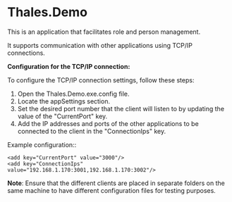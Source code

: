 # Thales.Demo

This is an application that facilitates role and person management.

It supports communication with other applications using TCP/IP connections.

**Configuration for the TCP/IP connection:**

To configure the TCP/IP connection settings, follow these steps:
1. Open the Thales.Demo.exe.config file.
2. Locate the appSettings section.
3. Set the desired port number that the client will listen to by updating the value of the "CurrentPort" key.
4. Add the IP addresses and ports of the other applications to be connected to the client in the "ConnectionIps" key.

Example configuration::
```
<add key="CurrentPort" value="3000"/>
<add key="ConnectionIps" value="192.168.1.170:3001,192.168.1.170:3002"/>
```

**Note**: Ensure that the different clients are placed in separate folders on the same machine to have different configuration files for testing purposes.
